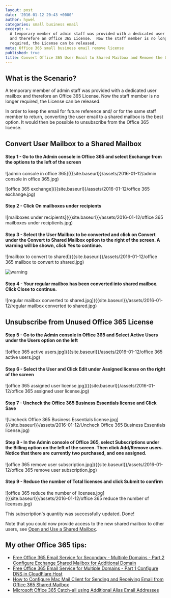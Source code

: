 ```yaml
---
layout: post
date: '2016-01-12 20:43 +0000'
author: hywel
categories: small business email
excerpt: >-
  A temporary member of admin staff was provided with a dedicated user mailbox
  and therefore an Office 365 License.  Now the staff member is no longer
  required, the License can be released.
meta: Office 365 small business email remove license
published: true
title: Convert Office 365 User Email to Shared Mailbox and Remove the User License
---
```

<script type="text/javascript" src="https://impus.tradedoubler.com/imp?pop(under)g(22879726)a(2850736)" charset="ISO-8859-1"></script>

## What is the Scenario?
A temporary member of admin staff was provided with a dedicated user mailbox and therefore an Office 365 License.  Now the staff member is no longer required, the License can be released.

In order to keep the email for future reference and/ or for the same staff member to return,  converting the user email to a shared mailbox is the best option.  It would then be possible to unsubscribe from the Office 365 license.

## Convert User Mailbox to a Shared Mailbox

#### Step 1 - Go to the Admin console in Office 365 and select Exchange from the options to the left of the screen

![admin console in office 365]({{site.baseurl}}/assets/2016-01-12/admin console in office 365.jpg)

![office 365 exchange]({{site.baseurl}}/assets/2016-01-12/office 365 exchange.jpg)



#### Step 2 - Click On mailboxes under recipients

![mailboxes under recipients]({{site.baseurl}}/assets/2016-01-12/office 365 mailboxes under reciptients.jpg)



#### Step 3 - Select the User Mailbox to be converted  and click on Convert under the Convert to Shared Mailbox option to the right of the screen.  A warning will be shown, click Yes to continue.

![mailbox to convert to shared]({{site.baseurl}}/assets/2016-01-12/office 365 mailbox to convert to shared.jpg)

![warning]({{site.baseurl}}/assets/2016-01-12/warning.jpg)



#### Step 4 - Your regular mailbox has been converted into shared mailbox.  Click Close to continue.   
![regular mailbox converted to shared.jpg]({{site.baseurl}}/assets/2016-01-12/regular mailbox converted to shared.jpg)



## Unsubscribe from Unused Office 365 License


#### Step 5 - Go to the Admin console in Office 365 and Select Active Users under the Users option on the left

![office 365 active users.jpg]({{site.baseurl}}/assets/2016-01-12/office 365 active users.jpg)


#### Step 6 - Select the User and Click Edit under Assigned license on the right of the screen

![office 365 assigned user license.jpg]({{site.baseurl}}/assets/2016-01-12/office 365 assigned user license.jpg)


#### Step 7 - Uncheck the Office 365 Business Essentials license and Click Save

![Uncheck Office 365 Business Essentials license.jpg]({{site.baseurl}}/assets/2016-01-12/Uncheck Office 365 Business Essentials license.jpg)


#### Step 8 - In the Admin console of Office 365, select Subscriptions under the Billing option on the left of the screen.  Then click Add/Remove users.  Notice that there are currently two purchased, and one assigned.

![office 365 remove user subscription.jpg]({{site.baseurl}}/assets/2016-01-12/office 365 remove user subscription.jpg)


#### Step 9 - Reduce the number of Total licenses and click Submit to confirm

![office 365 reduce the number of licenses.jpg]({{site.baseurl}}/assets/2016-01-12/office 365 reduce the number of licenses.jpg)


This subscription's quantity was successfully updated.  Done!

Note that you could now provide access to the new shared mailbox to other users,  see [Open and Use a Shared Mailbox](https://support.office.com/en-my/article/Open-and-use-a-shared-mailbox-in-Outlook-Web-App-bc127866-42be-4de7-92ae-1ef2f787fd5c?ui=en-US&rs=en-MY&ad=MY#__migbm_0).  

## My other Office 365 tips:

- [Free Office 365 Email Service for Secondary - Multiple Domains - Part 2 Configure Exchange Shared Mailbox for Additional Domain]({{site.baseurl}}/2016/09/19/free-office-365-email-service-for-secondary-multiple-domains-part-2-configure-exchange-shared-mailbox-for-additional-domain.html)
- [Free Office 365 Email Service for Multiple Domains - Part 1 Configure DNS in CloudFlare Host]({{site.baseurl}}/small/business/email/2016/09/18/free-office-365-email-service-for-multiple-domains-part-1-configure-dns-in-cloudflare-host.html)
- [How to Configure Mac Mail Client for Sending and Receiving Email from Office 365 Shared Mailbox]({{site.baseurl}}/small/business/email/2015/11/21/office-365-configure-shared-mailbox-mac-email-client.html)
- [Microsoft Office 365 Catch-all using Additional Alias Email Addresses]({{site.baseurl}}/small/business/email/2015/11/19/microsoft-office-365-catch-all-additional-email-alias.html)

